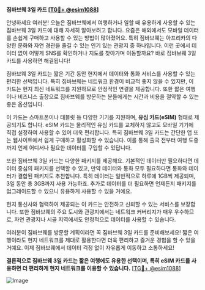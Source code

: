 **짐바브웨 3일 카드 [[TG💪+ @esim1088](https://t.me/s/esim1088)]**

안녕하세요 여러분! 오늘은 짐바브웨에서 여행하거나 일할 때 유용하게 사용할 수 있는 짐바브웨 3일 카드에 대해 자세히 알아보려고 합니다. 요즘은 해외에서도 모바일 데이터를 손쉽게 구매하고 사용할 수 있는 방법이 많아졌어요. 특히 짐바브웨는 아프리카의 다양한 문화와 자연 경관을 즐길 수 있는 인기 있는 관광지 중 하나입니다. 이런 곳에서 데이터 없이 어떻게 SNS를 확인하거나 지도를 찾아가며 이동할까요? 바로 짐바브웨 3일 카드를 사용하면 해결됩니다!

짐바브웨 3일 카드는 짧은 기간 동안 현지에서 데이터와 통화 서비스를 사용할 수 있는 편리한 선택입니다. 특히 짐바브웨는 네트워크 환경이 비교적 좋지 않을 수 있지만, 이 카드는 현지 최신 네트워크를 지원하므로 안정적인 연결을 제공합니다. 또한 짧은 여행이나 비즈니스 출장으로 짐바브웨를 방문하는 분들에게는 시간과 비용을 절약할 수 있는 좋은 옵션입니다.

이 카드는 스마트폰이나 태블릿 등 다양한 기기를 지원하며, **유심 카드(eSIM)** 형태로 제공되기도 합니다. eSIM 카드는 물리적인 유심 카드를 교체하지 않고도 모바일 기기에 직접 설정하여 사용할 수 있어 더욱 편리합니다. 특히 짐바브웨 3일 카드는 간단한 앱 또는 웹사이트에서 쉽게 구매하고 활성화할 수 있습니다. 이를 통해 출국 전부터 여행 도중까지 언제 어디서나 필요한 데이터를 구입할 수 있답니다.

또한 짐바브웨 3일 카드는 다양한 패키지를 제공해요. 기본적인 데이터만 필요하다면 데이터 중심의 패키지를 선택할 수 있고, 만약 데이터와 통화 모두 필요하다면 통화와 데이터가 결합된 패키지도 추천합니다. 특히 데이터는 일반적으로 하루에 1GB씩 제공되며, 3일 동안 총 3GB까지 사용 가능하죠. 추가로 데이터를 더 필요하면 언제든지 패키지를 업그레이드할 수 있으니 유용하게 사용할 수 있을 거예요.

현지 통신사와 협력하여 제공되는 이 카드는 안전하고 신뢰할 수 있는 서비스를 보장합니다. 또한 짐바브웨의 주요 도시와 관광지에서는 네트워크 커버리지가 매우 우수하므로, 자연 관광지나 시골 지역에서도 안정적으로 데이터를 사용할 수 있습니다.

여러분이 짐바브웨를 방문할 계획이라면 꼭 짐바브웨 3일 카드를 준비해보세요! 짧은 여행이라도 현지 네트워크를 제대로 활용한다면 더욱 편리하고 즐거운 경험을 할 수 있을 거예요. 이제 짐바브웨에서 데이터 걱정 없이 자유롭게 이동하고 소통하세요! 

**결론적으로 짐바브웨 3일 카드는 짧은 여행에도 유용한 선택이며, 특히 eSIM 카드를 사용하면 더 편리하게 현지 네트워크를 이용할 수 있습니다.** [[TG💪+ @esim1088](https://t.me/s/esim1088)]

![Image](https://i.postimg.cc/Y0z9fWf4/image.png)